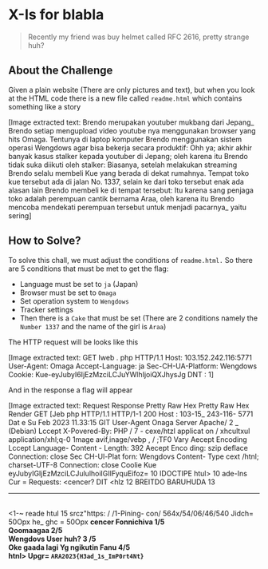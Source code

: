 # X-Is for blabla
> Recently my friend was buy helmet called RFC 2616, pretty strange huh?

## About the Challenge
Given a plain website (There are only pictures and text), but when you look at the HTML code there is a new file called `readme.html` which contains something like a story


[Image extracted text: Brendo merupakan youtuber mukbang dari Jepang_
Brendo setiap mengupload video youtube nya menggunakan browser yang hits
Omaga.
Tentunya di laptop komputer Brendo menggunakan sistem operasi Wengdows agar bisa bekerja secara produktif:
Ohh ya; akhir
akhir banyak kasus stalker kepada youtuber di Jepang; oleh karena itu Brendo tidak suka diikuti oleh stalker:
Biasanya, setelah melakukan streaming Brendo selalu membeli Kue yang berada di dekat rumahnya.
Tempat toko kue tersebut ada di jalan No. 1337, selain ke dari toko tersebut enak ada alasan lain Brendo
membeli ke di tempat tersebut:
Itu karena sang penjaga toko adalah perempuan cantik bernama Araa, oleh karena itu Brendo mencoba mendekati perempuan tersebut untuk menjadi pacarnya_
yaitu
sering]


## How to Solve?
To solve this chall, we must adjust the conditions of `readme.html.` So there are 5 conditions that must be met to get the flag:

* Language must be set to `ja` (Japan)
* Browser must be set to `Omaga`
* Set operation system to `Wengdows`
* Tracker settings
* Then there is a `Cake` that must be set (There are 2 conditions namely the `Number 1337` and the name of the girl is `Araa`)

The HTTP request will be looks like this


[Image extracted text: GET
Iweb . php HTTP/1.1
Host:
103.152.242.116:5771
User-Agent: Omaga
Accept-Language:
ja
Sec-CH-UA-Platform: Wengdows
Cookie:
Kue-eyJubyI6IjEzMzciLCJuYWlhIjoiQXJhysJg
DNT :
1]


And in the response a flag will appear


[Image extracted text: Request
Response
Pretty
Raw
Hex
Pretty
Raw
Hex
Render
GET
[Jeb
php HTTP/1.1
HTTP/1-1
200
Host :
103-15_
243-116- 5771
Dat e
Su
Feb
2023
11.33:15
GIT
User-Agent
Onaga
Server
Apache/ 2 _
(Debian)
Lccept
X-Povered-By:
PHP / 7 -
cexe/htzl
applicat
on / xhcultxul
application/xhl;q-0
1mage
avif,inage/vebp ,  / ;TF0
Vary
Aecept
Encoding
Lccept
Language-
Content -
Length:
392
Aecept
Enco
ding:
szip
deflace
Connection:
close
Sec
CH-Ul-Plat forn:
Wengdovs
Content-
Type
cext /htnl; charset-UTF-8
Connection:
close
Coolie
Kue
eyJubyIGIjEzMzciLCJululhoiIGIlFyquEifoz=
10
IDOCTIPE
htul>
10
ade-Ins
Cur =
Requests:
<cencer?
DIT
<hlz
12
BREITDO
BARUHUDA
13
</h1>
<hr>
<br>
<1-~
reade
htul
15
srcz"https: / /1-Pining-
con/ 564x/54/06/46/540
Jidch=
50Opx
he_
ghc =
50Opx
<b>
cencer
Fonnichiva
1/5<br>
Qoomaagaa 2/5<br>
Wengdovs
User
huh?
3 /5<br>
Oke gaada lagi
Yg ngikutin
Fanu
4/5<br>
htnl>
Upgr=
<ing]


```
ARA2023{H3ad_1s_ImP0rt4Nt}
```